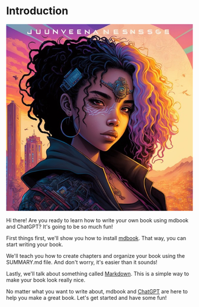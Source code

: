 # Introduction

![Book Cover](images/book-cover.jpg)

Hi there! Are you ready to learn how to write your own book using mdbook and ChatGPT? It's going to be so much fun!

First things first, we'll show you how to install [mdbook](). That way, you can start writing your book.

We'll teach you how to create chapters and organize your book using the SUMMARY.md file. And don't worry, it's easier
than it sounds!

Lastly, we'll talk about something called [Markdown](https://www.markdownguide.org/). This is a simple way to make your book look really nice.

No matter what you want to write about, mdbook and [ChatGPT](https://chat.openai.com/chat) are here to help you make a great book. Let's get started and
have some fun!
